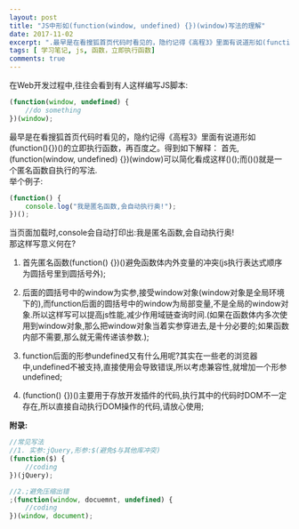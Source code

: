 ```yaml
---
layout: post
title: "JS中形如(function(window, undefined) {})(window)写法的理解"
date: 2017-11-02
excerpt: ".最早是在看搜狐首页代码时看见的，隐约记得《高程3》里面有说道形如(function(){})()的立即执行函数，再百度之。得到如下解释：首先,(function(window, undefined) {})(window)可以简化看成这样()();而()()就是一个匿名函数自执行的写法"
tags: [ 学习笔记, js, 函数，立即执行函数]
comments: true
---
```


在Web开发过程中,往往会看到有人这样编写JS脚本:
~~~javascript
(function(window, undefined) {
    //do something
})(window);
~~~
最早是在看搜狐首页代码时看见的，隐约记得《高程3》里面有说道形如(function(){})()的立即执行函数，再百度之。得到如下解释：
首先,(function(window, undefined) {})(window)可以简化看成这样()();而()()就是一个匿名函数自执行的写法.  
举个例子:
~~~javascript
(function() {
    console.log("我是匿名函数,会自动执行奥!");
})();
~~~
当页面加载时,console会自动打印出:我是匿名函数,会自动执行奥!  
那这样写意义何在?

1. 首先匿名函数(function() {})()避免函数体内外变量的冲突(js执行表达式顺序为圆括号里到圆括号外);

2. 后面的圆括号中的window为实参,接受window对象(window对象是全局环境下的),而function后面的圆括号中的window为局部变量,不是全局的window对象.所以这样写可以提高js性能,减少作用域链查询时间.(如果在函数体内多次使用到window对象,那么把window对象当着实参穿进去,是十分必要的;如果函数内部不需要,那么就无需传递该参数.);

3. function后面的形参undefined又有什么用呢?其实在一些老的浏览器中,undefined不被支持,直接使用会导致错误,所以考虑兼容性,就增加一个形参undefined;

4. (function() {})()主要用于存放开发插件的代码,执行其中的代码时DOM不一定存在,所以直接自动执行DOM操作的代码,请放心使用;

**附录:**
~~~javascript
//常见写法
//1. 实参:jQuery,形参:$(避免$与其他库冲突)
(function($) {
    //coding
})(jQuery);

//2.;避免压缩出错
;(function(window, docuemnt, undefined) {
    //coding
})(window, document);
~~~
